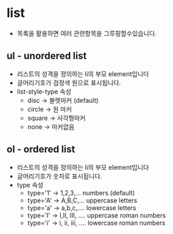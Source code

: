 # list

- 목록을 활용하면 여러 관련항목을 그루핑할수있습니다.

## ul - unordered list

- 리스트의 성격을 정의하는 li의 부모 element입니다
- 글머리기호가 검정색 원으로 표시됩니다.
- list-style-type 속성
  - disc -> 불렛마커 (default)
  - circle -> 원 마커
  - square -> 사각형마커
  - none -> 마커없음

## ol - ordered list

- 리스트의 성격을 정의하는 li의 부모 element입니다
- 글머리기호가 숫자로 표시됩니다.
- type 속성
  - type='1' -> 1,2,3,... numbers.(default)
  - type='A' -> A,B,C,... uppercase letters
  - type='a' -> a,b,c,.... lowercase letters
  - type='I' -> I,II, III, .... uppercase roman numbers
  - type='i' -> i, ii, iii, .... lowercase roman numbers
